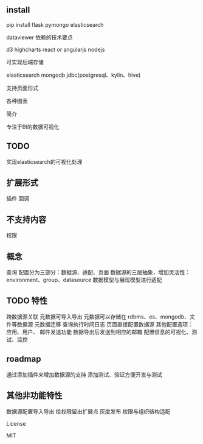 
install
---
pip install flask pymongo elasticsearch

dataviewer
依赖的技术要点

d3 highcharts react or angularjs nodejs

可实现后端存储

elasticsearch mongodb jdbc(postgresql、kylin、hive)

支持页面形式

各种图表

简介

专注于BI的数据可视化

TODO
---
实现elasticsearch的可视化处理

扩展形式
---
插件 回调

不支持内容
---
权限

概念
---
查询
配置分为三部分：数据源、适配、页面
数据源的三层抽象，增加灵活性：environment、group、datasource
数据模型与展现模型进行适配


TODO 特性
---
跨数据源关联
元数据可导入导出
元数据可以存储在 rdbms、es、mongodb、文件等数据源
元数据迁移
查询执行时间日志
页面直接配置数据源
其他配置选项：应用、用户、
邮件发送功能
数据导出后发送到相应的邮箱
配置信息的可视化、测试、监控

roadmap
---
通过添加插件来增加数据源的支持
添加测试、验证方便开发与测试

其他非功能特性
---
数据源配置导入导出
给权限留出扩展点
灰度发布
权限与组织结构适配

License

MIT